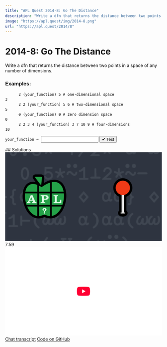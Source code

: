 ```yaml
---
title: "APL Quest 2014-8: Go The Distance"
description: "Write a dfn that returns the distance between two points in a space of any number of dimensions."
image: "https://apl.quest/img/2014-8.png"
url: "https://apl.quest/2014/8"
---
```


# <span class=s>2014-</span>8: Go The Distance

Write a dfn that returns the distance between two points in a space of any number of dimensions.

### Examples:

```APL
      2 (your_function) 5 ⍝ one-dimensional space
3
      2 2 (your_function) 5 6 ⍝ two-dimensional space
5
      ⍬ (your_function) ⍬ ⍝ zero dimension space
0
      2 2 3 4 (your_function) 3 7 10 9 ⍝ four-dimensions
10
```
<div class="pdiv">
  <code onclick="p_Input.focus()">your_function ← </code><input id="p_Input" autocomplete="off" spellcheck="false" oninput="this.parentElement.querySelector`button`.disabled=false;localStorage.setItem(window.location.pathname,this.value)" onkeypress="subm(event)">
  <button onclick="alert$.next`Testing…`;submitSolution`p`" class="md-button md-button--primary">&#x2714; Test</button>
</div>
<blockquote id="p_Output"></blockquote>
## Solutions
<div onclick="play(this)" title="Video on YouTube" class="yt">
<img alt="Video Thumbnail" src="../../img/2014-8.png">
<time>7:59</time>
<img alt="YouTube" src="../../img/yt-big.png">
</div>
<a href="https://chat.stackexchange.com/transcript/52405/2022/6/3" target="_blank" class="md-button md-button--primary">Chat transcript</a>
<a href="https://github.com/abrudz/apl_quest/blob/main/2014/8.apl" target="_blank" class="md-button md-button--primary right">Code on GitHub</a>

<script>
    testCases={"a":[["2","5"],["2 2","5 6"],["2 2 3 4","3 7 10 9"],["0 0","6 8"]],"b":[["0","0"],["⍬","⍬"],["?4⍴10","?4⍴10"],["-?5⍴10","?5⍴10"],["-?3⍴10","-?3⍴10"],["(-10)+?5⍴20","(-10)+?5⍴20"]],"f":"{(+/(⍺-⍵)*2)*0.5}"}
    p_Input.value=localStorage.getItem(window.location.pathname)
    play=e=>e.outerHTML=`<iframe src="https://www.youtube.com/embed/OEChBu1p98w?list=PLYKQVqyrAEj9wDIUyLDGtDAFTKY38BUMN&autoplay=1" title="<span class=s>2014-</span>8: Go The Distance (APL Quest 2014-8)" frameborder="0" allow="accelerometer; autoplay; clipboard-write; encrypted-media; gyroscope; picture-in-picture; web-share" referrerpolicy="strict-origin-when-cross-origin" allowfullscreen></iframe>`
</script>
